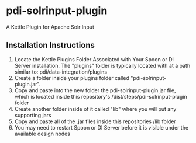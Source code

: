 # pdi-solrinput-plugin
A Kettle Plugin for Apache Solr Input

## Installation Instructions

1. Locate the Kettle Plugins Folder Associated with Your Spoon or DI Server installation. The "plugins" folder is typically located with at a path similar to: pdi/data-integration/plugins
2. Create a folder inside your plugins folder called "pdi-solrinput-plugin.jar".
3. Copy and paste into the new folder the pdi-solrinput-plugin.jar file, which is located inside this repository's /dist/steps/pdi-solrinput-plugin folder
4. Create another folder inside of it called "lib" where you will put any supporting jars
5. Copy and paste all of the .jar files inside this repositories /lib folder
6. You may need to restart Spoon or DI Server before it is visible under the available design nodes
